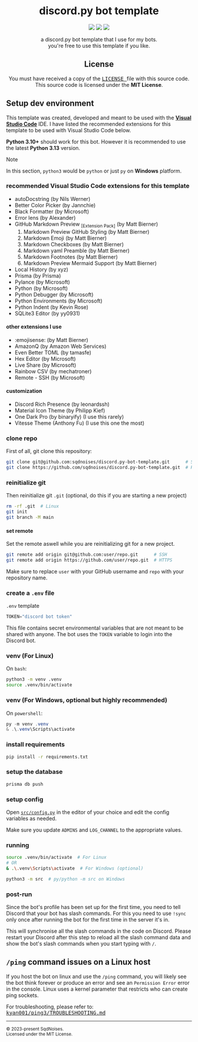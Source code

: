 <div align="center">

# discord.py bot template

[![](https://img.shields.io/badge/Python-3.10+-FFD43B?labelColor=306998&style=for-the-badge&logo=python&logoColor=white)](https://python.org)
[![](https://img.shields.io/badge/License-MIT-009900?style=for-the-badge&labelColor=111111)](LICENSE)
[![](https://img.shields.io/badge/code_style-black-000000?style=for-the-badge&labelColor=FFFFFF)](https://github.com/psf/black)

a discord.py bot template that I use for my bots.\
you're free to use this template if you like.

## License
You must have received a copy of the [<kbd> LICENSE </kbd>](LICENSE) file with this source code.\
This source code is licensed under the **MIT License**.

</div>

## Setup dev environment
This template was created, developed and meant to be used with the [**Visual Studio Code**](https://code.visualstudio.com/) IDE. I have listed the recommended extensions for this template to be used with Visual Studio Code below.

**Python 3.10+** should work for this bot. However it is recommended to use the latest **Python 3.13** version.

> [!NOTE]
> In this section, `python3` would be `python` or just `py` on **Windows** platform.

### recommended Visual Studio Code extensions for this template
- autoDocstring (by Nils Werner)
- Better Color Picker (by Jannchie)
- Black Formatter (by Microsoft)
- Error lens (by Alexander)
- GitHub Markdown Preview <sub>[Extension Pack]</sub> (by Matt Bierner)
  1. Markdown Preview GitHub Styling (by Matt Bierner)
  2. Markdown Emoji (by Matt Bierner)
  3. Markdown Checkboxes (by Matt Bierner)
  4. Markdown yaml Preamble (by Matt Bierner)
  5. Markdown Footnotes (by Matt Bierner)
  6. Markdown Preview Mermaid Support (by Matt Bierner)
- Local History (by xyz)
- Prisma (by Prisma)
- Pylance (by Microsoft)
- Python (by Microsoft)
- Python Debugger (by Microsoft)
- Python Environments (by Microsoft)
- Python Indent (by Kevin Rose)
- SQLite3 Editor (by yy0931)

#### other extensions I use
- :emojisense: (by Matt Bierner)
- AmazonQ (by Amazon Web Services)
- Even Better TOML (by tamasfe)
- Hex Editor (by Microsoft)
- Live Share (by Microsoft)
- Rainbow CSV (by mechatroner)
- Remote - SSH (by Microsoft)

#### customization
- Discord Rich Presence (by leonardssh)
- Material Icon Theme (by Philipp Kief)
- One Dark Pro (by binaryify) (I use this rarely)
- Vitesse Theme (Anthony Fu) (I use this one the most)

### clone repo
First of all, git clone this repository:
```bash
git clone git@github.com:sqdnoises/discord.py-bot-template.git      # SSH
git clone https://github.com/sqdnoises/discord.py-bot-template.git  # HTTPS
```

### reinitialize git
Then reinitialize git `.git` (optional, do this if you are starting a new project)
```bash
rm -rf .git  # Linux
git init
git branch -M main
```

#### set remote
Set the remote aswell while you are reinitializing git for a new project.
```bash
git remote add origin git@github.com:user/repo.git      # SSH
git remote add origin https://github.com/user/repo.git  # HTTPS
```

Make sure to replace `user` with your GitHub username and `repo` with your repository name.

### create a `.env` file
`.env` template
```python
TOKEN="discord bot token"
```

This file contains secret environmental variables that are not meant to be shared with anyone.
The bot uses the `TOKEN` variable to login into the Discord bot.

### venv (For Linux)
On `bash`:
```bash
python3 -m venv .venv
source .venv/bin/activate
```

### venv (For Windows, optional but highly recommended)
On `powershell`:
```powershell
py -m venv .venv
& .\.venv\Scripts\activate
```

### install requirements
```bash
pip install -r requirements.txt
```

### setup the database
```bash
prisma db push
```

### setup config
Open [`src/config.py`](src/config.py) in the editor of your choice and edit the config variables as needed.

Make sure you update `ADMINS` and `LOG_CHANNEL` to the appropriate values.

### running
```bash
source .venv/bin/activate  # For Linux
# OR
& .\.venv\Scripts\activate  # For Windows (optional)

python3 -m src  # py/python -m src on Windows
```

### post-run
Since the bot's profile has been set up for the first time, you need to tell Discord that your bot has slash commands.
For this you need to use `!sync` only once after running the bot for the first time in the server it's in.

This will synchronise all the slash commands in the code on Discord. Please restart your Discord after this step to reload all the slash command data and show the bot's slash commands when you start typing with `/`.

## `/ping` command issues on a Linux host
If you host the bot on linux and use the `/ping` command, you will likely see the bot think forever or produce an error and see an `Permission Error` error in the console.
Linux uses a kernel parameter that restricts who can create ping sockets.

For troubleshooting, please refer to: [<kbd> kyan001/ping3/TROUBLESHOOTING.md </kbd>](https://github.com/kyan001/ping3/blob/master/TROUBLESHOOTING.md)

---

<sub>© 2023-present SqdNoises.<br>
Licensed under the MIT License.</sub>
